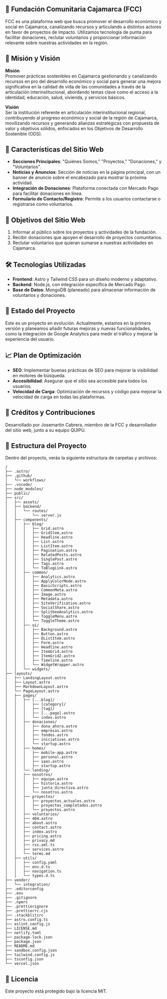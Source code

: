 ## 🌱 Fundación Comunitaria Cajamarca (FCC)
FCC es una plataforma web que busca promover el desarrollo económico y social en Cajamarca, canalizando recursos y articulando a distintos actores en favor de proyectos de impacto. Utilizamos tecnología de punta para facilitar donaciones, reclutar voluntarios y proporcionar información relevante sobre nuestras actividades en la región.

## 📌 Misión y Visión
**Misión**  
Promover prácticas sostenibles en Cajamarca gestionando y canalizando recursos en pro del desarrollo económico y social para generar una mejora significativa en la calidad de vida de las comunidades a través de la articulación interinstitucional, abordando temas clave como el acceso a la identidad, educación, salud, vivienda, y servicios básicos.

**Visión**  
Ser la institución referente en articulación interinstitucional regional, contribuyendo al progreso económico y social de la región de Cajamarca, movilizando recursos y generando alianzas estratégicas con propuesta de valor y objetivos sólidos, enfocados en los Objetivos de Desarrollo Sostenible (ODS).

## 🌟 Características del Sitio Web
- **Secciones Principales**: "Quiénes Somos," "Proyectos," "Donaciones," y "Voluntarios".
- **Noticias y Anuncios**: Sección de noticias en la página principal, con un banner de anuncio sobre el encabezado para mostrar la próxima actividad.
- **Integración de Donaciones**: Plataforma conectada con Mercado Pago para facilitar donaciones en línea.
- **Formulario de Contacto/Registro**: Permite a los usuarios contactarse o registrarse como voluntarios.

## 🎯 Objetivos del Sitio Web
1. Informar al público sobre los proyectos y actividades de la fundación.
2. Recibir donaciones que apoyen el desarrollo de proyectos comunitarios.
3. Reclutar voluntarios que quieran sumarse a nuestras actividades en Cajamarca.

## 🛠️ Tecnologías Utilizadas
- **Frontend**: Astro y Tailwind CSS para un diseño moderno y adaptativo.
- **Backend**: Node.js, con integración específica de Mercado Pago.
- **Base de Datos**: MongoDB (planeado) para almacenar información de voluntarios y donaciones.

## 🚧 Estado del Proyecto
Este es un proyecto en evolución. Actualmente, estamos en la primera versión y planeamos añadir futuras mejoras y nuevas funcionalidades, como la integración de Google Analytics para medir el tráfico y mejorar la experiencia del usuario.

## 📈 Plan de Optimización
- **SEO**: Implementar buenas prácticas de SEO para mejorar la visibilidad en motores de búsqueda.
- **Accesibilidad**: Asegurar que el sitio sea accesible para todos los usuarios.
- **Velocidad de Carga**: Optimización de recursos y código para mejorar la velocidad de carga en todas las plataformas.

## 👤 Créditos y Contribuciones
Desarrollado por Josemartin Cabrera, miembro de la FCC y desarrollador del sitio web, junto a su equipo QUIPU.

## 📂 Estructura del Proyecto

Dentro del proyecto, verás la siguiente estructura de carpetas y archivos:


```
/
├── .astro/
├── .github/
│   └── workflows/
├── .vscode/
├── node_modules/
├── public/
├── src/
│   ├── assets/
│   ├── backend/
│   │   └── routes/
│   │       └── server.js
│   ├── components/
│   │   ├── blog/
│   │   │   ├── Grid.astro
│   │   │   ├── GridItem.astro
│   │   │   ├── Headline.astro
│   │   │   ├── List.astro
│   │   │   ├── ListItem.astro
│   │   │   ├── Pagination.astro
│   │   │   ├── RelatedPosts.astro
│   │   │   ├── SinglePost.astro
│   │   │   ├── Tags.astro
│   │   │   └── ToBlogLink.astro
│   │   ├── common/
│   │   │   ├── Analytics.astro
│   │   │   ├── ApplyColorMode.astro
│   │   │   ├── BasicScripts.astro
│   │   │   ├── CommonMeta.astro
│   │   │   ├── Image.astro
│   │   │   ├── Metadata.astro
│   │   │   ├── SiteVerification.astro
│   │   │   ├── SocialShare.astro
│   │   │   ├── SplitbeeAnalytics.astro
│   │   │   ├── ToggleMenu.astro
│   │   │   └── ToggleTheme.astro
│   │   ├── ui/
│   │   │   ├── Background.astro
│   │   │   ├── Button.astro
│   │   │   ├── DListItem.astro
│   │   │   ├── Form.astro
│   │   │   ├── Headline.astro
│   │   │   ├── ItemGrid.astro
│   │   │   ├── ItemGrid2.astro
│   │   │   ├── Timeline.astro
│   │   │   └── WidgetWrapper.astro
│   │   └── widgets/
├── layouts/
│   ├── LandingLayout.astro
│   ├── Layout.astro
│   ├── MarkdownLayout.astro
│   └── PageLayout.astro
│   ├── pages/
│   │   ├── [...blog]/
│   │   │   ├── [category]/
│   │   │   ├── [tag]/
│   │   │   ├── [...page].astro
│   │   │   └── index.astro
│   │   ├── donaciones/
│   │   │   ├── dona_ahora.astro
│   │   │   ├── empresas.astro
│   │   │   ├── fondos.astro
│   │   │   ├── iniciativas.astro
│   │   │   └── startup.astro
│   │   ├── homes/
│   │   │   ├── mobile-app.astro
│   │   │   ├── personal.astro
│   │   │   ├── saas.astro
│   │   │   ├── startup.astro
│   │   └── landing/
│   │   ├── nosotros/
│   │   │   ├── equipo.astro
│   │   │   ├── historia.astro
│   │   │   ├── junta_directiva.astro
│   │   │   └── nosotros.astro
│   │   ├── proyectos/
│   │   │   ├── proyectos_actuales.astro
│   │   │   ├── proyectos_completados.astro
│   │   │   └── proyectos.astro
│   │   ├── voluntarios/
│   │   ├── 404.astro
│   │   ├── about.astro
│   │   ├── contact.astro
│   │   ├── index.astro
│   │   ├── pricing.astro
│   │   ├── privacy.md
│   │   ├── rss.xml.ts
│   │   ├── services.astro
│   │   └── terms.md
│   ├── utils/
│   │   ├── config.yaml
│   │   ├── env.d.ts
│   │   ├── navigation.ts
│   │   └── types.d.ts
├── vendor/
│   └── integration/
├── .editorconfig
├── .env
├── .gitignore
├── .npmrc
├── .prettierignore
├── .prettierrc.cjs
├── .stackblitzrc
├── astro.config.ts
├── eslint.config.js
├── LICENSE.md
├── netlify.toml
├── package-lock.json
├── package.json
├── README.md
├── sandbox.config.json
├── tailwind.config.js
├── tsconfig.json
└── vercel.json
```
## 📄 Licencia
Este proyecto está protegido bajo la licencia MIT.